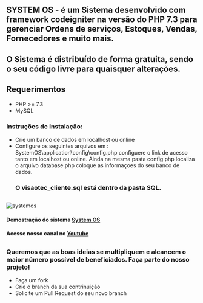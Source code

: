 ## SYSTEM OS - é um  Sistema desenvolvido com framework codeigniter na versão do PHP 7.3 para gerenciar  Ordens de serviços, Estoques, Vendas, Fornecedores e muito mais. 
## O Sistema é distribuído de forma gratuita, sendo o seu código livre para quaisquer alterações. 
## Requerimentos
* PHP >= 7.3
* MySQL

### Instruções de instalação:
* Crie um banco de dados em localhost ou online
* Configure os seguintes arquivos em : SystemOS\application\config\config.php
 configuere o  link de acesso tanto em localhost ou online.
 Ainda na mesma pasta config.php localiza o arquivo database.php coloque as informaçoes do seu banco de dados.
  ###  O visaotec_cliente.sql  está dentro da pasta SQL.
  ##

![systemos](https://github.com/visaotec/capa/systemos.jpg)

#### Demostração do sistema [System OS](https://www.youtube.com/watch?v=3pjNhjjOq1g)
#### Acesse nosso canal no [Youtube](https://www.youtube.com/channel/UCrQgt3TC4XIX9jxLkiENBRA)
##
### Queremos que as boas ideias se multipliquem e alcancem o maior número possível de beneficiados. Faça parte do nosso projeto!  
* Faça um fork
* Crie o branch da sua contrinuição
* Solicite um Pull Request do seu novo branch
